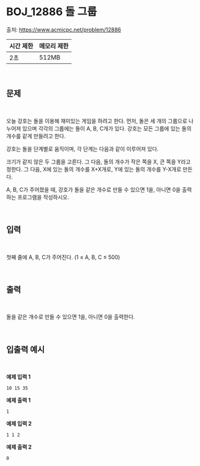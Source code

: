 # BOJ_12886 돌 그룹


출처: https://www.acmicpc.net/problem/12886



|   시간 제한   |   메모리 제한 |
|   ---       |     ---    |
|   2초      |    512MB     |

<br>

## 문제

<br>

오늘 강호는 돌을 이용해 재미있는 게임을 하려고 한다. 먼저, 돌은 세 개의 그룹으로 나누어져 있으며 각각의 그룹에는 돌이 A, B, C개가 있다. 강호는 모든 그룹에 있는 돌의 개수를 같게 만들려고 한다.

강호는 돌을 단계별로 움직이며, 각 단계는 다음과 같이 이루어져 있다.

크기가 같지 않은 두 그룹을 고른다. 그 다음, 돌의 개수가 작은 쪽을 X, 큰 쪽을 Y라고 정한다. 그 다음, X에 있는 돌의 개수를 X+X개로, Y에 있는 돌의 개수를 Y-X개로 만든다.

A, B, C가 주어졌을 때, 강호가 돌을 같은 개수로 만들 수 있으면 1을, 아니면 0을 출력하는 프로그램을 작성하시오.


<br>

## 입력

<br>

첫째 줄에 A, B, C가 주어진다. (1 ≤ A, B, C ≤ 500)

<br>

## 출력

<br>

돌을 같은 개수로 만들 수 있으면 1을, 아니면 0을 출력한다.

<br>

## 입출력 예시

<br>


**예제 입력 1**

```
10 15 35
```

**예제 출력 1**

```
1
```


**예제 입력 2**

```
1 1 2
```

**예제 출력 2**

```
0
```